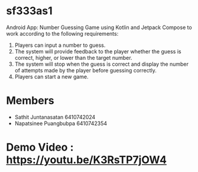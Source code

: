 # sf333as1

Android App: Number Guessing Game using Kotlin and Jetpack Compose to work according to the following requirements:
1. Players can input a number to guess.
2. The system will provide feedback to the player whether the guess is correct, higher, or lower than the target number.
3. The system will stop when the guess is correct and display the number of attempts made by the player before guessing correctly.
4. Players can start a new game.

# Members
- Sathit Juntanasatan 6410742024
- Napatsinee Puangbubpa 6410742354

# Demo Video : https://youtu.be/K3RsTP7jOW4
